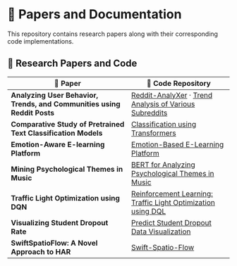 # 📄 Papers and Documentation  

This repository contains research papers along with their corresponding code implementations.  

## 📑 Research Papers and Code  

| 📄 **Paper** | 🔗 **Code Repository** |  
|-------------|----------------------|  
| **Analyzing User Behavior, Trends, and Communities using Reddit Posts** | [Reddit-AnalyXer](https://github.com/aryanator/Reddit-AnalyXer) · [Trend Analysis of Various Subreddits](https://github.com/aryanator/Trend-Analysis-of-various-subreddits) |  
| **Comparative Study of Pretrained Text Classification Models** | [Classification using Transformers](https://github.com/aryanator/Classification-using-Transformers) |  
| **Emotion-Aware E-learning Platform** | [Emotion-Based E-Learning Platform](https://github.com/aryanator/Emotion-Based-E-Learning-Platform) |  
| **Mining Psychological Themes in Music** | [BERT for Analyzing Psychological Themes in Music](https://github.com/aryanator/BERT-for-analyzing-Psychological-Themes-in-Music) |  
| **Traffic Light Optimization using DQN** | [Reinforcement Learning: Traffic Light Optimization using DQL](https://github.com/aryanator/Reinforcement-Learning_Traffic-Light-Optimization-using-DQL) |  
| **Visualizing Student Dropout Rate** | [Predict Student Dropout Data Visualization](https://github.com/aryanator/Predict-Student-Dropout-Data-Visualization) |  
| **SwiftSpatioFlow: A Novel Approach to HAR** | [Swift-Spatio-Flow](https://github.com/aryanator/Swift-Spatio-Flow-Novel-approach-to-HAR) |  
